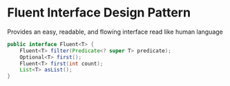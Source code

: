 # Fluent Interface Design Pattern

Provides an easy, readable, and flowing interface read like human language

```java
public interface Fluent<T> {
    Fluent<T> filter(Predicate<? super T> predicate);
    Optional<T> first();
    Fluent<T> first(int count);
    List<T> asList();
}
```

